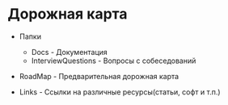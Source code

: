 # Дорожная карта
- Папки
    - Docs - Документация
    - InterviewQuestions - Вопросы с собеседований

- RoadMap - Предварительная дорожная карта
- Links - Ссылки на различные ресурсы(статьи, софт и т.п.)